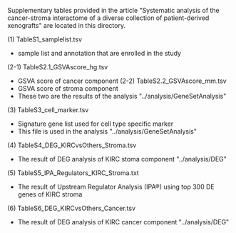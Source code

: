 Supplementary tables provided in the article "Systematic analysis of the cancer-stroma interactome of a diverse collection of patient-derived xenografts" are located in this directory.

(1) TableS1_samplelist.tsv  
- sample list and annotation that are enrolled in the study

(2-1) TableS2.1_GSVAscore_hg.tsv
- GSVA score of cancer component
(2-2) TableS2.2_GSVAscore_mm.tsv
- GSVA score of stroma component
- These two are the results of the analysis "../analysis/GeneSetAnalysis"

(3) TableS3_cell_marker.tsv 
- Signature gene list used for cell type specific marker
- This file is used in the analysis "../analysis/GeneSetAnalysis"

(4) TableS4_DEG_KIRCvsOthers_Stroma.tsv
- The result of DEG analysis of KIRC stoma component "../analysis/DEG"

(5) TableS5_IPA_Regulators_KIRC_Stroma.txt
- The result of Upstream Regulator Analysis (IPA®) using top 300 DE genes of KIRC stroma

(6) TableS6_DEG_KIRCvsOthers_Cancer.tsv
- The result of DEG analysis of KIRC cancer component "../analysis/DEG"
